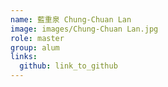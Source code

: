 ```yaml
---
name: 藍重泉 Chung-Chuan Lan 
image: images/Chung-Chuan Lan.jpg 
role: master
group: alum
links:
  github: link_to_github 
---
```

